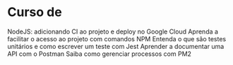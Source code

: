 # Curso de
NodeJS: adicionando CI ao projeto e deploy no Google Cloud
Aprenda a facilitar o acesso ao projeto com comandos NPM
Entenda o que são testes unitários e como escrever um teste com Jest
Aprender a documentar uma API com o Postman
Saiba como gerenciar processos com PM2
